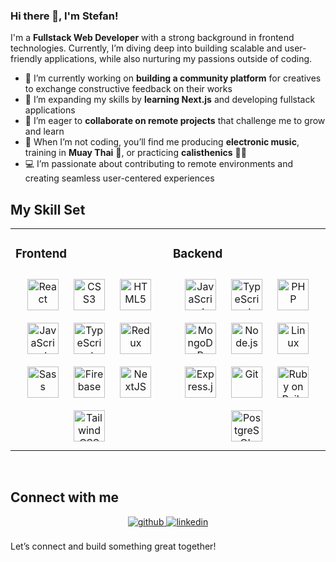 ### Hi there 👋, I'm Stefan!

I'm a **Fullstack Web Developer** with a strong background in frontend technologies. Currently, I’m diving deep into building scalable and user-friendly applications, while also nurturing my passions outside of coding.

- 🔭 I’m currently working on **building a community platform** for creatives to exchange constructive feedback on their works
- 🌱 I’m expanding my skills by **learning Next.js** and developing fullstack applications
- 👯 I’m eager to **collaborate on remote projects** that challenge me to grow and learn
- 🎵 When I’m not coding, you’ll find me producing **electronic music**, training in **Muay Thai** 🥋, or practicing **calisthenics** 🏋️‍♂️
- 💻 I’m passionate about contributing to remote environments and creating seamless user-centered experiences


## My Skill Set  
<table><tr><td valign="top" width="50%">



### Frontend  
<div align="center">  
<picture><img style="margin: 10px" src="https://profilinator.rishav.dev/skills-assets/react-original-wordmark.svg" alt="React" height="50" /></picture>
<picture><img style="margin: 10px" src="https://profilinator.rishav.dev/skills-assets/css3-original-wordmark.svg" alt="CSS3" height="50" /></picture>
<picture><img style="margin: 10px" src="https://profilinator.rishav.dev/skills-assets/html5-original-wordmark.svg" alt="HTML5" height="50" /></picture>
<picture><img style="margin: 10px" src="https://profilinator.rishav.dev/skills-assets/javascript-original.svg" alt="JavaScript" height="50" /></picture>
<picture><img style="margin: 10px" src="https://profilinator.rishav.dev/skills-assets/typescript-original.svg" alt="TypeScript" height="50" /></picture>
<picture><img style="margin: 10px" src="https://profilinator.rishav.dev/skills-assets/redux-original.svg" alt="Redux" height="50" /></picture>
<picture><img style="margin: 10px" src="https://profilinator.rishav.dev/skills-assets/sass-original.svg" alt="Sass" height="50" /></picture></a>  
<picture><img style="margin: 10px" src="https://profilinator.rishav.dev/skills-assets/firebase.png" alt="Firebase" height="50" /></picture></a>  
<picture><img style="margin: 10px" src="https://profilinator.rishav.dev/skills-assets/nextjs.png" alt="NextJS" height="50" /></picture></a>  
<picture><img style="margin: 10px" src="https://profilinator.rishav.dev/skills-assets/tailwindcss.svg" alt="Tailwind CSS" height="50" /></picture>
</div>

</td><td valign="top" width="50%">



### Backend  
<div align="center">  
<picture><img style="margin: 10px" src="https://profilinator.rishav.dev/skills-assets/javascript-original.svg" alt="JavaScript" height="50" /></picture>
<picture><img style="margin: 10px" src="https://profilinator.rishav.dev/skills-assets/typescript-original.svg" alt="TypeScript" height="50" /></picture> 
<picture><img style="margin: 10px" src="https://profilinator.rishav.dev/skills-assets/php-original.svg" alt="PHP" height="50" /></picture>
<picture><img style="margin: 10px" src="https://profilinator.rishav.dev/skills-assets/mongodb-original-wordmark.svg" alt="MongoDB" height="50" /></picture>
<picture><img style="margin: 10px" src="https://profilinator.rishav.dev/skills-assets/nodejs-original-wordmark.svg" alt="Node.js" height="50" /></picture> 
<picture><img style="margin: 10px" src="https://profilinator.rishav.dev/skills-assets/linux-original.svg" alt="Linux" height="50" /></picture> 
<picture><img style="margin: 10px" src="https://profilinator.rishav.dev/skills-assets/express-original-wordmark.svg" alt="Express.js" height="50" /></picture> 
<picture><img style="margin: 10px" src="https://profilinator.rishav.dev/skills-assets/git-scm-icon.svg" alt="Git" height="50" /></picture> 
<picture><img style="margin: 10px" src="https://profilinator.rishav.dev/skills-assets/rails-original-wordmark.svg" alt="Ruby on Rails" height="50" /></picture>
<picture><img style="margin: 10px" src="https://profilinator.rishav.dev/skills-assets/postgresql-original-wordmark.svg" alt="PostgreSQL" height="50" /></picture> 
</div>

</td></tr></table>  

<br/>  


## Connect with me  
<div align="center">
<a href="https://github.com/Esteban478" target="_blank">
<picture><img src=https://img.shields.io/badge/github-%2324292e.svg?&style=for-the-badge&logo=github&logoColor=white alt=github style="margin-bottom: 5px;" />
</a>
<a href="https://linkedin.com/in/stefan-kohnen" target="_blank">
<picture><img src=https://img.shields.io/badge/linkedin-%231E77B5.svg?&style=for-the-badge&logo=linkedin&logoColor=white alt=linkedin style="margin-bottom: 5px;" />
</a>  
</div>  

<br/>
Let’s connect and build something great together!
